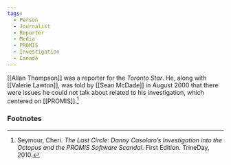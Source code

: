 ```yaml
---
tags:
  - Person
  - Journalist
  - Reporter
  - Media
  - PROMIS
  - Investigation
  - Canada
---
```

[[Allan Thompson]] was a reporter for the *Toronto Star*. He, along with [[Valerie Lawton]], was told by [[Sean McDade]] in August 2000 that there were issues he could not talk about related to his investigation, which centered on [[PROMIS]].[^1]
### Footnotes

[^1]: Seymour, Cheri. *The Last Circle: Danny Casolaro’s Investigation into the Octopus and the PROMIS Software Scandal*. First Edition. TrineDay, 2010.
